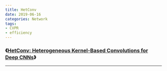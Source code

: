 ```yaml
---
title: HetConv
date: 2019-06-16
categories: Network
tags:
- CVPR
- efficiency
---
```

### 《[HetConv: Heterogeneous Kernel-Based Convolutions for Deep CNNs](http://openaccess.thecvf.com/content_CVPR_2019/html/Singh_HetConv_Heterogeneous_Kernel-Based_Convolutions_for_Deep_CNNs_CVPR_2019_paper.html)》

---

  
